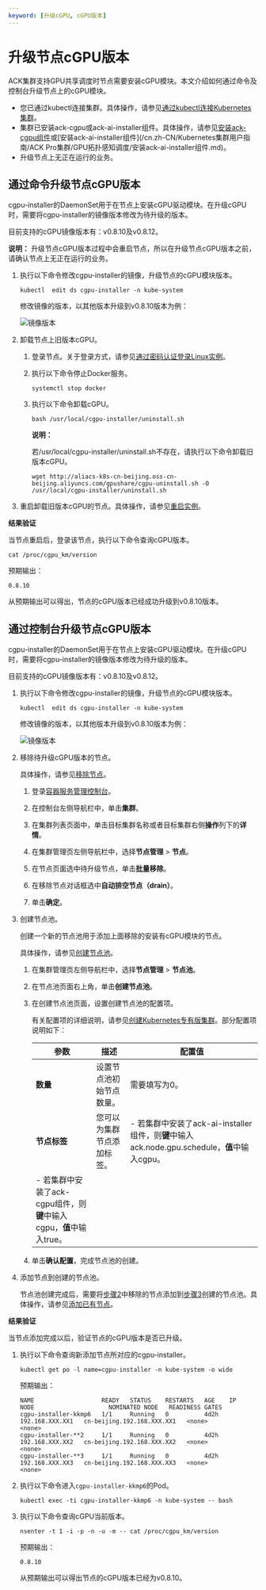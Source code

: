 ```yaml
---
keyword: [升级cGPU, cGPU版本]
---
```


# 升级节点cGPU版本

ACK集群支持GPU共享调度时节点需要安装cGPU模块。本文介绍如何通过命令及控制台升级节点上的cGPU模块。

-   您已通过kubectl连接集群。具体操作，请参见[通过kubectl连接Kubernetes集群](/cn.zh-CN/Kubernetes集群用户指南/集群/连接集群/通过kubectl连接Kubernetes集群.md)。
-   集群已安装ack-cgpu或ack-ai-installer组件。具体操作，请参见[安装ack-cgpu组件](/cn.zh-CN/Kubernetes集群用户指南/GPU/NPU/共享GPU调度/安装共享GPU组件.md)或[安装ack-ai-installer组件](/cn.zh-CN/Kubernetes集群用户指南/ACK Pro集群/GPU拓扑感知调度/安装ack-ai-installer组件.md)。
-   升级节点上无正在运行的业务。

## 通过命令升级节点cGPU版本

cgpu-installer的DaemonSet用于在节点上安装cGPU驱动模块。在升级cGPU时，需要将cgpu-installer的镜像版本修改为待升级的版本。

目前支持的cGPU镜像版本有：v0.8.10及v0.8.12。

**说明：** 升级节点cGPU版本过程中会重启节点，所以在升级节点cGPU版本之前，请确认节点上无正在运行的业务。

1.  执行以下命令修改cgpu-installer的镜像，升级节点的cGPU模块版本。

    ```
    kubectl  edit ds cgpu-installer -n kube-system
    ```

    修改镜像的版本，以其他版本升级到v0.8.10版本为例：

    ![镜像版本](https://static-aliyun-doc.oss-accelerate.aliyuncs.com/assets/img/zh-CN/2750795161/p251051.png)

2.  卸载节点上旧版本cGPU。

    1.  登录节点。关于登录方式，请参见[通过密码认证登录Linux实例](/cn.zh-CN/实例/连接实例/使用VNC连接实例/通过密码认证登录Linux实例.md)。

    2.  执行以下命令停止Docker服务。

        ```
        systemctl stop docker
        ```

    3.  执行以下命令卸载cGPU。

        ```
        bash /usr/local/cgpu-installer/uninstall.sh
        ```

        **说明：**

        若/usr/local/cgpu-installer/uninstall.sh不存在，请执行以下命令卸载旧版本cGPU。

        ```
        wget http://aliacs-k8s-cn-beijing.oss-cn-beijing.aliyuncs.com/gpushare/cgpu-uninstall.sh -O /usr/local/cgpu-installer/uninstall.sh
        ```

3.  重启卸载旧版本cGPU的节点。具体操作，请参见[重启实例](/cn.zh-CN/实例/管理实例/重启实例.md)。


**结果验证**

当节点重启后，登录该节点，执行以下命令查询cGPU版本。

```
cat /proc/cgpu_km/version
```

预期输出：

```
0.8.10
```

从预期输出可以得出，节点的cGPU版本已经成功升级到v0.8.10版本。

## 通过控制台升级节点cGPU版本

cgpu-installer的DaemonSet用于在节点上安装cGPU驱动模块。在升级cGPU时，需要将cgpu-installer的镜像版本修改为待升级的版本。

目前支持的cGPU镜像版本有：v0.8.10及v0.8.12。

1.  执行以下命令修改cgpu-installer的镜像，升级节点的cGPU模块版本。

    ```
    kubectl  edit ds cgpu-installer -n kube-system
    ```

    修改镜像的版本，以其他版本升级到v0.8.10版本为例：

    ![镜像版本](https://static-aliyun-doc.oss-accelerate.aliyuncs.com/assets/img/zh-CN/2750795161/p251051.png)

2.  移除待升级cGPU版本的节点。

    具体操作，请参见[移除节点](/cn.zh-CN/Kubernetes集群用户指南/节点与节点池/节点/移除节点.md)。

    1.  登录[容器服务管理控制台](https://cs.console.aliyun.com)。

    2.  在控制台左侧导航栏中，单击**集群**。

    3.  在集群列表页面中，单击目标集群名称或者目标集群右侧**操作**列下的**详情**。

    4.  在集群管理页左侧导航栏中，选择**节点管理** \> **节点**。

    5.  在节点页面选中待升级节点，单击**批量移除**。

    6.  在移除节点对话框选中**自动排空节点（drain）**。

    7.  单击**确定**。

3.  创建节点池。

    创建一个新的节点池用于添加上面移除的安装有cGPU模块的节点。

    具体操作，请参见[创建节点池](/cn.zh-CN/Kubernetes集群用户指南/节点与节点池/节点池/创建节点池.md)。

    1.  在集群管理页左侧导航栏中，选择**节点管理** \> **节点池**。

    2.  在节点池页面右上角，单击**创建节点池**。

    3.  在创建节点池页面，设置创建节点池的配置项。

        有关配置项的详细说明，请参见[创建Kubernetes专有版集群](/cn.zh-CN/Kubernetes集群用户指南/集群/创建集群/创建Kubernetes专有版集群.md)。部分配置项说明如下：

        |参数|描述|配置值|
        |--|--|---|
        |**数量**|设置节点池初始节点数量。|需要填写为0。|
        |**节点标签**|您可以为集群节点添加标签。|        -   若集群中安装了ack-ai-installer组件，则**键**中输入ack.node.gpu.schedule，**值**中输入cgpu。
        -   若集群中安装了ack-cgpu组件，则**键**中输入cgpu，**值**中输入true。 |

    4.  单击**确认配置**，完成节点池的创建。

4.  添加节点到创建的节点池。

    节点池创建完成后，需要将[步骤2](#step_c63_s6f_g0e)中移除的节点添加到[步骤3](#step_6nn_wov_c4r)创建的节点池。具体操作，请参见[添加已有节点](/cn.zh-CN/Kubernetes集群用户指南/节点与节点池/节点/添加已有节点.md)。


**结果验证**

当节点添加完成以后，验证节点的cGPU版本是否已升级。

1.  执行以下命令查询新添加节点所对应的cgpu-installer。

    ```
    kubectl get po -l name=cgpu-installer -n kube-system -o wide
    ```

    预期输出：

    ```
    NAME                   READY   STATUS    RESTARTS   AGE    IP                NODE                     NOMINATED NODE   READINESS GATES
    cgpu-installer-kkmp6   1/1     Running   0          4d2h   192.168.XXX.XX1   cn-beijing.192.168.XXX.XX1   <none>           <none>
    cgpu-installer-**2     1/1     Running   0          4d2h   192.168.XXX.XX2   cn-beijing.192.168.XXX.XX2   <none>           <none>
    cgpu-installer-**3     1/1     Running   0          4d2h   192.168.XXX.XX3   cn-beijing.192.168.XXX.XX3   <none>           <none>
    ```

2.  执行以下命令进入`cgpu-installer-kkmp6`的Pod。

    ```
    kubectl exec -ti cgpu-installer-kkmp6 -n kube-system -- bash
    ```

3.  执行以下命令查询cGPU当前版本。

    ```
    nsenter -t 1 -i -p -n -u -m -- cat /proc/cgpu_km/version
    ```

    预期输出：

    ```
    0.8.10
    ```

    从预期输出可以得出节点的cGPU版本已经为v0.8.10。


